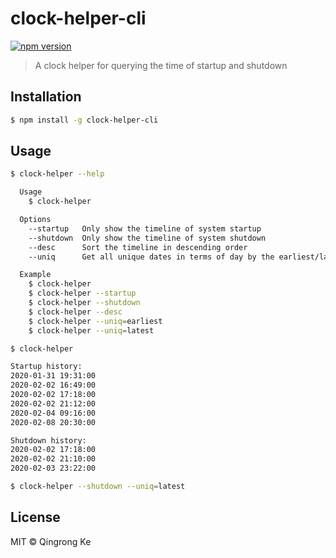 # clock-helper-cli

[![npm version](https://img.shields.io/npm/v/clock-helper-cli.svg)](https://www.npmjs.com/package/clock-helper-cli)

> A clock helper for querying the time of startup and shutdown

## Installation

```sh
$ npm install -g clock-helper-cli
```

## Usage

```sh
$ clock-helper --help

  Usage
    $ clock-helper

  Options
    --startup   Only show the timeline of system startup
    --shutdown  Only show the timeline of system shutdown
    --desc      Sort the timeline in descending order
    --uniq      Get all unique dates in terms of day by the earliest/latest time

  Example
    $ clock-helper
    $ clock-helper --startup
    $ clock-helper --shutdown
    $ clock-helper --desc
    $ clock-helper --uniq=earliest
    $ clock-helper --uniq=latest

$ clock-helper

Startup history:
2020-01-31 19:31:00
2020-02-02 16:49:00
2020-02-02 17:18:00
2020-02-02 21:12:00
2020-02-04 09:16:00
2020-02-08 20:30:00

Shutdown history:
2020-02-02 17:18:00
2020-02-02 21:10:00
2020-02-03 23:22:00

$ clock-helper --shutdown --uniq=latest
```

## License

MIT © Qingrong Ke
